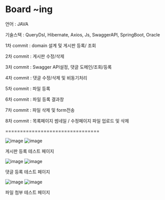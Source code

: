 # Board ~ing

언어 : JAVA

기술스택 : QueryDsl, Hibernate, Axios, Js, SwaggerAPI, SpringBoot, Oracle

1차 commit : domain 설계 및 게시판 등록/ 조회 

2차 commit : 게시판 수정/삭제 

3차 commit : Swagger API설정, 댓글 도메인/조회/등록

4차 commit : 댓글 수정/삭제 및 비동기처리

5차 commit : 파일 등록

6차 commit : 파일 등록 결과창

7차 commit : 파일 삭제 및 form전송

8차 commit : 목록페이지 썸네일 / 수정페이지 파일 업로드 및 삭제


================================

![image](https://github.com/carrotjelly/Board/assets/114207748/cd255419-9f87-4b4a-afdf-1c6aecf8581f)
![image](https://github.com/carrotjelly/Board/assets/114207748/181e4d94-847c-4f81-b809-6b75c73fc53b)

게시판 등록 테스트 페이지

![image](https://github.com/carrotjelly/Board/assets/114207748/4fdc17eb-9339-40fc-8daf-93da4c8bd487)
![image](https://github.com/carrotjelly/Board/assets/114207748/ace5a88d-0c17-4486-807d-a42a7446712b)


댓글 등록 테스트 페이지

![image](https://github.com/carrotjelly/Board/assets/114207748/1be0e51c-31aa-4e1b-a971-a65f98b2e133)
![image](https://github.com/carrotjelly/Board/assets/114207748/4829a7cc-825e-41f2-b97c-70ac0dde22cb)


파일 첨부 테스트 페이지

